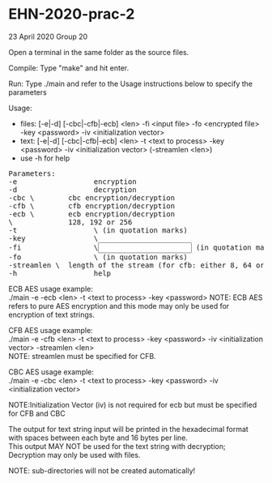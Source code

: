 # EHN-2020-prac-2

23 April 2020
Group 20

Open a terminal in the same folder as the source files.

Compile: Type "make" and hit enter.

Run: Type ./main and refer to the Usage instructions below to specify the parameters

Usage:
- files: [-e|-d] [-cbc|-cfb|-ecb] \<len\> -fi \<input file\> -fo \<encrypted file\> -key \<password\> -iv \<initialization vector\>
- text: [-e|-d] [-cbc|-cfb|-ecb] \<len\> -t \<text to process\> -key \<password\> -iv \<initialization vector\> (-streamlen \<len\>)
- use -h for help

<pre>
Parameters:
-e			        encryption
-d			        decryption
-cbc \<len\>		cbc encryption/decryption
-cfb \<len\>		cfb encryption/decryption
-ecb \<len\>		ecb encryption/decryption
\<len\>			    128, 192 or 256
-t			        \<text to process\> (in quotation marks)
-key			    \<password\>
-fi			        \<input file\> (in quotation marks)
-fo			        \<output file\> (in quotation marks)
-streamlen \<len\>	length of the stream (for cfb: either 8, 64 or 128)
-h			        help
</pre>


ECB AES usage example:\
./main -e -ecb \<len\> -t \<text to process\> -key \<password\>
NOTE: ECB AES refers to pure AES encryption and this mode may only be used for encryption of text strings.


CFB AES usage example:\
./main -e -cfb \<len\> -t \<text to process\> -key \<password\> -iv \<initialization vector\> -streamlen \<len\>\
NOTE: streamlen must be specified for CFB.

CBC AES usage example:\
./main -e -cbc \<len\> -t \<text to process\> -key \<password\> -iv \<initialization vector\>

NOTE:Initialization Vector (iv) is not required for ecb but must be specified for CFB and CBC

The output for text string input will be printed in the hexadecimal format with spaces between each byte and 16 bytes per line.\
This output MAY NOT be used for the text string with decryption; Decryption may only be used with files.

NOTE: sub-directories will not be created automatically!





